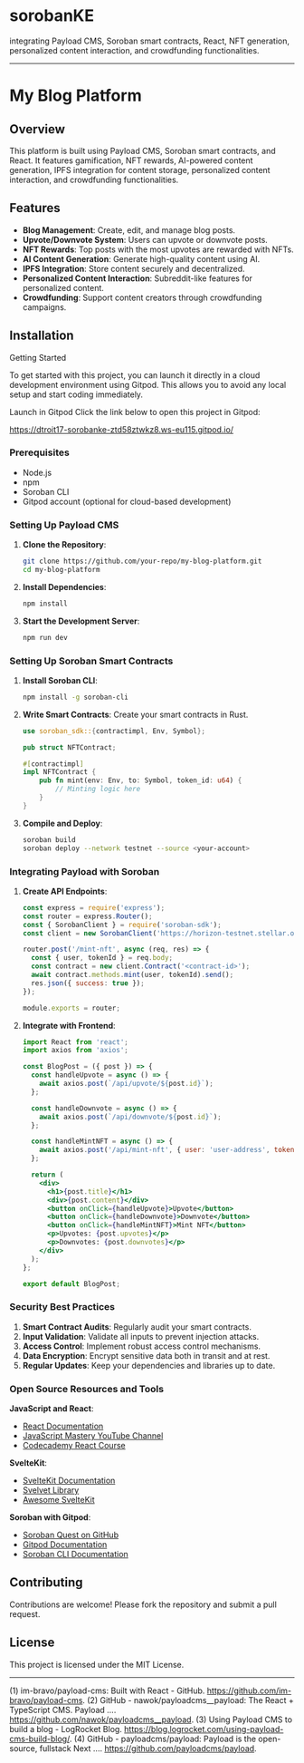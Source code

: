 # sorobanKE

 integrating Payload CMS, Soroban smart contracts, React, NFT generation, personalized content interaction, and crowdfunding functionalities.

---

# My Blog Platform

## Overview

This platform is built using Payload CMS, Soroban smart contracts, and React. It features gamification, NFT rewards, AI-powered content generation, IPFS integration for content storage, personalized content interaction, and crowdfunding functionalities.

## Features

- **Blog Management**: Create, edit, and manage blog posts.
- **Upvote/Downvote System**: Users can upvote or downvote posts.
- **NFT Rewards**: Top posts with the most upvotes are rewarded with NFTs.
- **AI Content Generation**: Generate high-quality content using AI.
- **IPFS Integration**: Store content securely and decentralized.
- **Personalized Content Interaction**: Subreddit-like features for personalized content.
- **Crowdfunding**: Support content creators through crowdfunding campaigns.

## Installation

Getting Started

To get started with this project, you can launch it directly in a cloud development environment using Gitpod. This allows you to avoid any local setup and start coding immediately.

Launch in Gitpod
Click the link below to open this project in Gitpod:

https://dtroit17-sorobanke-ztd58ztwkz8.ws-eu115.gitpod.io/


### Prerequisites

- Node.js
- npm
- Soroban CLI
- Gitpod account (optional for cloud-based development)

### Setting Up Payload CMS

1. **Clone the Repository**:
   ```bash
   git clone https://github.com/your-repo/my-blog-platform.git
   cd my-blog-platform
   ```

2. **Install Dependencies**:
   ```bash
   npm install
   ```

3. **Start the Development Server**:
   ```bash
   npm run dev
   ```

### Setting Up Soroban Smart Contracts

1. **Install Soroban CLI**:
   ```bash
   npm install -g soroban-cli
   ```

2. **Write Smart Contracts**:
   Create your smart contracts in Rust.

   ```rust
   use soroban_sdk::{contractimpl, Env, Symbol};

   pub struct NFTContract;

   #[contractimpl]
   impl NFTContract {
       pub fn mint(env: Env, to: Symbol, token_id: u64) {
           // Minting logic here
       }
   }
   ```

3. **Compile and Deploy**:
   ```bash
   soroban build
   soroban deploy --network testnet --source <your-account>
   ```

### Integrating Payload with Soroban

1. **Create API Endpoints**:
   ```javascript
   const express = require('express');
   const router = express.Router();
   const { SorobanClient } = require('soroban-sdk');
   const client = new SorobanClient('https://horizon-testnet.stellar.org');

   router.post('/mint-nft', async (req, res) => {
     const { user, tokenId } = req.body;
     const contract = new client.Contract('<contract-id>');
     await contract.methods.mint(user, tokenId).send();
     res.json({ success: true });
   });

   module.exports = router;
   ```

2. **Integrate with Frontend**:
   ```jsx
   import React from 'react';
   import axios from 'axios';

   const BlogPost = ({ post }) => {
     const handleUpvote = async () => {
       await axios.post(`/api/upvote/${post.id}`);
     };

     const handleDownvote = async () => {
       await axios.post(`/api/downvote/${post.id}`);
     };

     const handleMintNFT = async () => {
       await axios.post('/api/mint-nft', { user: 'user-address', tokenId: post.id });
     };

     return (
       <div>
         <h1>{post.title}</h1>
         <div>{post.content}</div>
         <button onClick={handleUpvote}>Upvote</button>
         <button onClick={handleDownvote}>Downvote</button>
         <button onClick={handleMintNFT}>Mint NFT</button>
         <p>Upvotes: {post.upvotes}</p>
         <p>Downvotes: {post.downvotes}</p>
       </div>
     );
   };

   export default BlogPost;
   ```

### Security Best Practices

1. **Smart Contract Audits**: Regularly audit your smart contracts.
2. **Input Validation**: Validate all inputs to prevent injection attacks.
3. **Access Control**: Implement robust access control mechanisms.
4. **Data Encryption**: Encrypt sensitive data both in transit and at rest.
5. **Regular Updates**: Keep your dependencies and libraries up to date.

### Open Source Resources and Tools

**JavaScript and React**:
- [React Documentation](https://reactjs.org/docs/getting-started.html)
- [JavaScript Mastery YouTube Channel](https://www.youtube.com/c/JavaScriptMastery)
- [Codecademy React Course](https://www.codecademy.com/learn/paths/build-web-apps-with-react)

**SvelteKit**:
- [SvelteKit Documentation](https://kit.svelte.dev/docs)
- [Svelvet Library](https://github.com/open-source-labs/Svelvet)
- [Awesome SvelteKit](https://github.com/one-aalam/awesome-svelte-kit)

**Soroban with Gitpod**:
- [Soroban Quest on GitHub](https://github.com/stellar/soroban-quest)
- [Gitpod Documentation](https://www.gitpod.io/docs)
- [Soroban CLI Documentation](https://soroban.stellar.org/docs/cli)

## Contributing

Contributions are welcome! Please fork the repository and submit a pull request.

## License

This project is licensed under the MIT License.

---



(1) im-bravo/payload-cms: Built with React - GitHub. https://github.com/im-bravo/payload-cms.
(2) GitHub - nawok/payloadcms__payload: The React + TypeScript CMS. Payload .... https://github.com/nawok/payloadcms__payload.
(3) Using Payload CMS to build a blog - LogRocket Blog. https://blog.logrocket.com/using-payload-cms-build-blog/.
(4) GitHub - payloadcms/payload: Payload is the open-source, fullstack Next .... https://github.com/payloadcms/payload.
